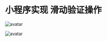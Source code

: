# 小程序实现 滑动验证操作


![avatar](https://tva1.sinaimg.cn/large/007S8ZIlly1ggtyicih1dj308b0ho74l.jpg)

![avatar](https://tva1.sinaimg.cn/large/007S8ZIlly1ggtyj22a6hj308c0hsgm0.jpg)

